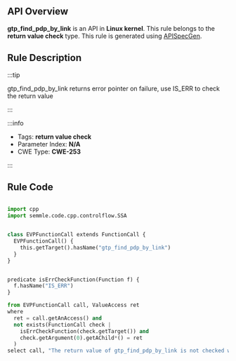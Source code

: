 ---
---


## API Overview
**gtp_find_pdp_by_link** is an API in **Linux kernel**. This rule belongs to the **return value check** type. This rule is generated using [APISpecGen](../../tools/APISpecGen).
## Rule Description

:::tip

gtp_find_pdp_by_link returns error pointer on failure, use IS_ERR to check the return value

:::

:::info

- Tags: **return value check**
- Parameter Index: **N/A**
- CWE Type: **CWE-253**

:::

## Rule Code
```python

import cpp
import semmle.code.cpp.controlflow.SSA


class EVPFunctionCall extends FunctionCall {
  EVPFunctionCall() {
    this.getTarget().hasName("gtp_find_pdp_by_link")
  }
}


predicate isErrCheckFunction(Function f) {
  f.hasName("IS_ERR") 
}

from EVPFunctionCall call, ValueAccess ret
where
  ret = call.getAnAccess() and
  not exists(FunctionCall check |
    isErrCheckFunction(check.getTarget()) and
    check.getArgument(0).getAChild*() = ret
  )
select call, "The return value of gtp_find_pdp_by_link is not checked with IS_ERR."
    
```
